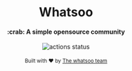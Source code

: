 <h1 align="center">Whatsoo</h1>
<div align="center">
 <strong>
    :crab: A simple opensource community
 </strong>
</div>

<br />

<div align="center">
  <!-- Github Actions -->
  <img src="https://github.com/Whatsoo/whatsoo/workflows/ci/badge.svg" alt="actions status" />
</div>

<br />

<div align="center">
  <sub>Built with ❤️ by <a href="https://github.com/Whatsoo">The whatsoo team</a></sub>
</div>

<br />

